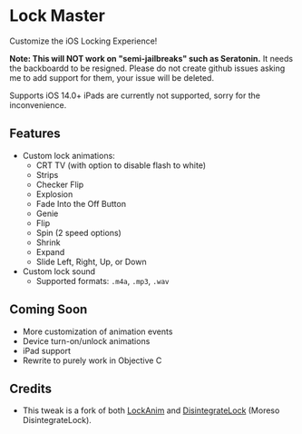 # Lock Master
Customize the iOS Locking Experience!

**Note: This will NOT work on "semi-jailbreaks" such as Seratonin.** It needs the backboardd to be resigned. Please do not create github issues asking me to add support for them, your issue will be deleted.

Supports iOS 14.0+
iPads are currently not supported, sorry for the inconvenience.

## Features
- Custom lock animations:
    - CRT TV (with option to disable flash to white)
    - Strips
    - Checker Flip
    - Explosion
    - Fade Into the Off Button
    - Genie
    - Flip
    - Spin (2 speed options)
    - Shrink
    - Expand
    - Slide Left, Right, Up, or Down
- Custom lock sound
    - Supported formats: `.m4a`, `.mp3`, `.wav`

## Coming Soon
- More customization of animation events
- Device turn-on/unlock animations
- iPad support
- Rewrite to purely work in Objective C

## Credits
- This tweak is a fork of both [LockAnim](https://github.com/julioverne/LockAnim) and [DisintegrateLock](https://github.com/p0358/DisintegrateLock/tree/master) (Moreso DisintegrateLock).